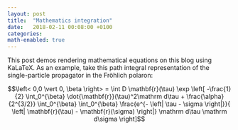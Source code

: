 ```yaml
---
layout: post
title:  "Mathematics integration"
date:   2018-02-11 00:08:00 +0100
categories:
math-enabled: true
---
```

This post demos rendering mathematical equations on this blog using KaLaTeX. As an example, take this path integral representation of the single-particle propagator in the Fröhlich polaron:

$$\left< 0,0 \vert 0, \beta \right> = \int D \mathbf{r}(\tau) \exp \left[ -\frac{1}{2} \int_0^{\beta} \dot{\mathbf{r}}(\tau)^2\mathrm d\tau + \frac{\alpha}{2^{3/2}} \int_0^{\beta} \int_0^{\beta} \frac{e^{- \left| \tau - \sigma \right|}}{ \left| \mathbf{r}(\tau) - \mathbf{r}(\sigma) \right|} \mathrm d\tau \mathrm d\sigma \right]$$
